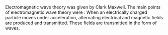 Electromagnetic wave theory was given by Clark Maxwell. The main points of electromagnetic wave theory were : When an electrically charged particle moves under acceleration, alternating electrical and magnetic fields are produced and transmitted. These fields are transmitted in the form of waves.
